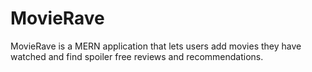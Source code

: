 # MovieRave
MovieRave is a MERN application that lets users add movies they have watched and find spoiler free reviews and recommendations.
